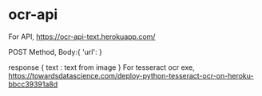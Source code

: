 # ocr-api

For API, https://ocr-api-text.herokuapp.com/

POST Method,
Body:{
    'url':<image-url>
    }

response
{
    text : text from image
}
For tesseract ocr exe, https://towardsdatascience.com/deploy-python-tesseract-ocr-on-heroku-bbcc39391a8d

